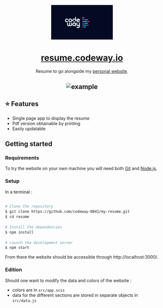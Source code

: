 <div align="center">
  <img alt="Logo" src="src/assets/codeway.jpg" width="40%" />
</div>
<h1 align="center">
  <a href='https://resume.codeway.io/'>resume.codeway.io</a>
</h1>
<p align="center">Resume to go alongside my <a href='https://codeway.io'>personal website</a>.</p>

<h2 align="center">
  <img src="src/assets/resume.png" alt="example" width="70%" />
  <br>
</h2>

## ⭐ Features
- Single page app to display the resume
- Pdf version obtainable by printing
- Easily updatable 

## Getting started

### Requirements
To try the website on your own machine you will need both [Git](https://git-scm.com) and [Node.js](https://nodejs.org/en/download/).

### Setup

In a terminal :
```bash

# Clone the repository
$ git clone https://github.com/codeway-0841/my-resume.git
$ cd resume

# Install the dependencies
$ npm install

# Launch the development server
$ npm start
```

From there the website should be accessible through http://localhost:3000/.

### Edition

Should one want to modify the data and colors of the website : 
- colors are in `src/app.scss`
- data for the different sections are stored in separate objects in `src/data.js`


